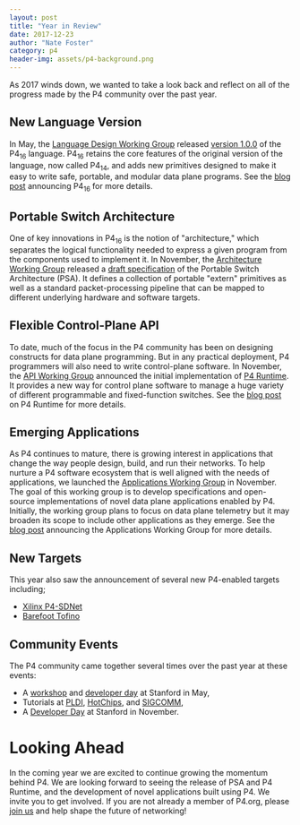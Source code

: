```yaml
---
layout: post
title: "Year in Review"
date: 2017-12-23
author: "Nate Foster"
category: p4
header-img: assets/p4-background.png
---
```


As 2017 winds down, we wanted to take a look back and reflect on all
of the progress made by the P4 community over the past year.

## New Language Version

In May, the [Language Design Working
Group](https://p4.org/working-groups/) released [version
1.0.0](https://p4.org/p4-spec/docs/P4-16-v1.0.0-spec.html) of the
P4<sub>16</sub> language. P4<sub>16</sub> retains the core features of
the original version of the language, now called P4<sub>14</sub>, and
adds new primitives designed to make it easy to write safe, portable,
and modular data plane programs. See the [blog
post](https://p4.org/technical-steering-committee/get-involved-with-shaping-p4s-future.html)
announcing P4<sub>16</sub> for more details.
 
## Portable Switch Architecture

One of key innovations in P4<sub>16</sub> is the notion of "architecture," which
separates the logical functionality needed to express a given program
from the components used to implement it. In November, the
[Architecture Working Group](https://p4.org/working-groups) released a
[draft specification](https://p4.org/p4-spec/docs/PSA.html) of the
Portable Switch Architecture (PSA). It defines a collection of
portable "extern" primitives as well as a standard packet-processing
pipeline that can be mapped to different underlying hardware and
software targets.

## Flexible Control-Plane API

To date, much of the focus in the P4 community has been on designing
constructs for data plane programming. But in any practical
deployment, P4 programmers will also need to write control-plane
software. In November, the [API Working
Group](https://p4.org/working-groups) announced the initial
implementation of [P4 Runtime](https://github.com/p4lang/PI). It
provides a new way for control plane software to manage a huge variety
of different programmable and fixed-function switches. See the [blog
post](https://p4.org/api/p4-runtime-putting-the-control-plane-in-charge-of-the-forwarding-plane.html)
on P4 Runtime for more details.

## Emerging Applications

As P4 continues to mature, there is growing interest in applications
that change the way people design, build, and run their networks.  To
help nurture a P4 software ecosystem that is well aligned with the
needs of applications, we launched the [Applications Working
Group](https://p4.org/working-groups) in November. The goal of this
working group is to develop specifications and open-source
implementations of novel data plane applications enabled by
P4. Initially, the working group plans to focus on data plane
telemetry but it may broaden its scope to include other applications
as they emerge. See the [blog
post](https://p4.org/members/announcing-the-p4-applications-working-group.html)
announcing the Applications Working Group for more details.

## New Targets

This year also saw the announcement of several new P4-enabled targets including;

* [Xilinx P4-SDNet](https://forums.xilinx.com/t5/Xcell-Daily-Blog/The-P4-has-landed-SDNet-2017-1-gets-P4-to-FPGA-compilation/ba-p/766361)
* [Barefoot Tofino](https://barefootnetworks.com/technology/)
    
## Community Events

The P4 community came together several times over the past year at these events:
* A [workshop](https://p4.org/events/2017-05-09-p4-workshop/) and [developer day](https://p4.org/events/2017-05-11-p4-developer-day/) at Stanford in May,
* Tutorials at [PLDI](https://pldi17.sigplan.org/track/pldi-2017-workshops-and-tutorials#program), [HotChips](https://www.hotchips.org/archives/2010s/hc29/), and [SIGCOMM](http://conferences.sigcomm.org/sigcomm/2017/tutorial-p4.html),
* A [Developer Day](https://p4.org/events/2017-10-16-p4-developer-day/) at Stanford in November.

# Looking Ahead

In the coming year we are excited to continue growing the momentum
behind P4. We are looking forward to seeing the release of PSA and P4
Runtime, and the development of novel applications built using P4. We
invite you to get involved. If you are not already a member of P4.org,
please [join us](http://p4.org/join-us) and help shape the future of
networking!
